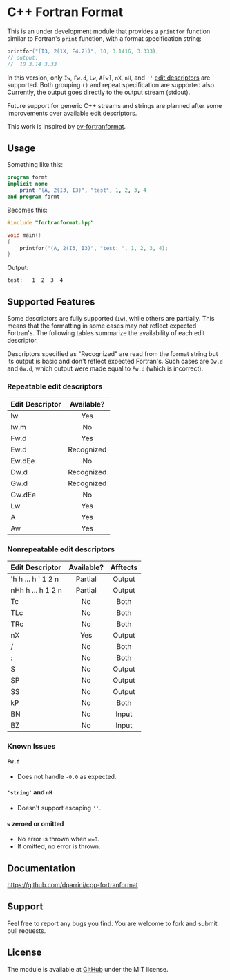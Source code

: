 # C++ Fortran Format

This is an under development module that provides a `printfor` function similar to Fortran's `print`
function, with a format specification string:

```cpp
printfor("(I3, 2(1X, F4.2))", 10, 3.1416, 3.333);
// output: 
//  10 3.14 3.33
```

In this version, only `Iw`, `Fw.d`, `Lw`, `A[w]`, `nX`, `nH`, and `''`
[edit descriptors](http://www.fortran.com/fortran/F77_std/rjcnf0001-sh-13.html#sh-13.5.6) are supported. Both grouping `()` and repeat specification are supported also.
Currently, the output goes directly to the output stream (stdout). 

Future support for generic C++ streams and strings are planned after some improvements over available edit descriptors.

This work is inspired by [py-fortranformat](https://bitbucket.org/brendanarnold/py-fortranformat/wiki/Home).


## Usage

Something like this:

```f90
program formt
implicit none
    print "(A, 2(I3, I3)", "test", 1, 2, 3, 4
end program formt
```

Becomes this:

```cpp
#include "fortranformat.hpp"

void main()
{
    printfor("(A, 2(I3, I3)", "test: ", 1, 2, 3, 4);
}
```

Output:

```
test:   1  2  3  4
```

## Supported Features

Some descriptors are fully supported (`Iw`), while others are partially. This means
that the formatting in some cases may not reflect expected Fortran's. The following tables
summarize the availability of each edit descriptor.

Descriptors specified as "Recognized" are read from the format string but its 
output is basic and don't reflect expected Fortran's. Such cases are `Dw.d` and
`Gw.d`, which output were made equal to `Fw.d` (which is incorrect).

### Repeatable edit descriptors


| Edit Descriptor | Available? |
|:----------------|:----------:|
| Iw              |    Yes     |
| Iw.m            |    No      |
| Fw.d            |    Yes     |
| Ew.d            | Recognized |
| Ew.dEe          |    No      |
| Dw.d            | Recognized |
| Gw.d            | Recognized |
| Gw.dEe          |    No      |
| Lw              |    Yes     |
| A               |    Yes     |
| Aw              |    Yes     |


### Nonrepeatable edit descriptors


| Edit Descriptor      | Available? |  Afftects  |
|:---------------------|:----------:|:----------:|
| 'h h ... h ' 1 2 n   |    Partial | Output     |
| nHh h ... h 1 2 n    |    Partial | Output     |
| Tc                   |    No      | Both       |
| TLc                  |    No      | Both       |
| TRc                  |    No      | Both       |
| nX                   |    Yes     | Output     |
| /                    |    No      | Both       |
| :                    |    No      | Both       |
| S                    |    No      | Output     |
| SP                   |    No      | Output     |
| SS                   |    No      | Output     |
| kP                   |    No      | Both       |
| BN                   |    No      | Input      |
| BZ                   |    No      | Input      |


### Known Issues

#### `Fw.d`

- Does not handle `-0.0` as expected.

#### `'string'` and `nH`

- Doesn't support escaping `''`.

#### `w` zeroed or omitted

- No error is thrown when `w=0`.
- If omitted, no error is thrown.


## Documentation

https://github.com/dparrini/cpp-fortranformat

## Support

Feel free to report any bugs you find. You are welcome to fork and submit pull requests.

## License

The module is available at [GitHub](https://github.com/dparrini/cpp-fortranformat) under the MIT license.